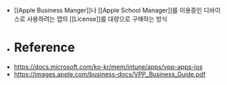 - [[Apple Business Manger]]나 [[Apple School Manager]]를 이용중인 디바이스로 사용하려는 앱의 [[License]]를 대량으로 구매하는 방식
- # Reference
- https://docs.microsoft.com/ko-kr/mem/intune/apps/vpp-apps-ios
- https://images.apple.com/business-docs/VPP_Business_Guide.pdf